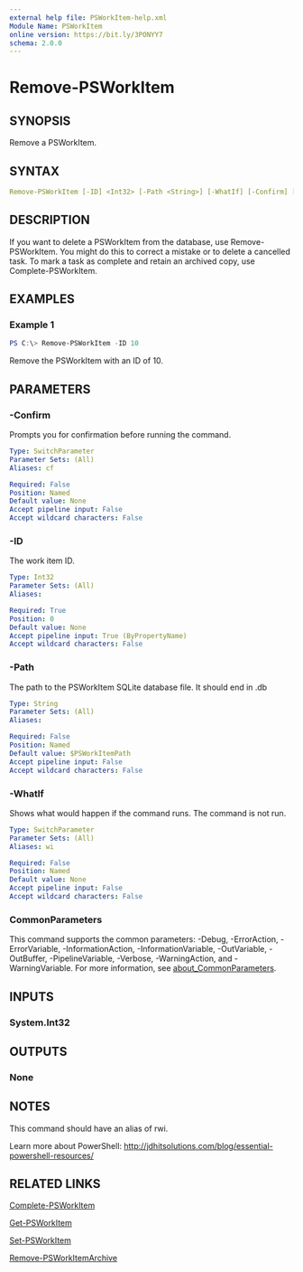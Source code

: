 ```yaml
---
external help file: PSWorkItem-help.xml
Module Name: PSWorkItem
online version: https://bit.ly/3PONYY7
schema: 2.0.0
---
```


# Remove-PSWorkItem

## SYNOPSIS

Remove a PSWorkItem.

## SYNTAX

```yaml
Remove-PSWorkItem [-ID] <Int32> [-Path <String>] [-WhatIf] [-Confirm] [<CommonParameters>]
```

## DESCRIPTION

If you want to delete a PSWorkItem from the database, use Remove-PSWorkItem. You might do this to correct a mistake or to delete a cancelled task. To mark a task as complete and retain an archived copy, use Complete-PSWorkItem.

## EXAMPLES

### Example 1

```powershell
PS C:\> Remove-PSWorkItem -ID 10
```

Remove the PSWorkItem with an ID of 10.

## PARAMETERS

### -Confirm

Prompts you for confirmation before running the command.

```yaml
Type: SwitchParameter
Parameter Sets: (All)
Aliases: cf

Required: False
Position: Named
Default value: None
Accept pipeline input: False
Accept wildcard characters: False
```

### -ID

The work item ID.

```yaml
Type: Int32
Parameter Sets: (All)
Aliases:

Required: True
Position: 0
Default value: None
Accept pipeline input: True (ByPropertyName)
Accept wildcard characters: False
```

### -Path

The path to the PSWorkItem SQLite database file.
It should end in .db

```yaml
Type: String
Parameter Sets: (All)
Aliases:

Required: False
Position: Named
Default value: $PSWorkItemPath
Accept pipeline input: False
Accept wildcard characters: False
```

### -WhatIf

Shows what would happen if the command runs.
The command is not run.

```yaml
Type: SwitchParameter
Parameter Sets: (All)
Aliases: wi

Required: False
Position: Named
Default value: None
Accept pipeline input: False
Accept wildcard characters: False
```

### CommonParameters

This command supports the common parameters: -Debug, -ErrorAction, -ErrorVariable, -InformationAction, -InformationVariable, -OutVariable, -OutBuffer, -PipelineVariable, -Verbose, -WarningAction, and -WarningVariable. For more information, see [about_CommonParameters](http://go.microsoft.com/fwlink/?LinkID=113216).

## INPUTS

### System.Int32

## OUTPUTS

### None

## NOTES

This command should have an alias of rwi.

Learn more about PowerShell: http://jdhitsolutions.com/blog/essential-powershell-resources/

## RELATED LINKS

[Complete-PSWorkItem](Complete-PSWorkItem.md)

[Get-PSWorkItem](Get-PSWorkItem.md)

[Set-PSWorkItem](Set-PSWorkItem.md)

[Remove-PSWorkItemArchive](Remove-PSWorkItemArchive.md)
